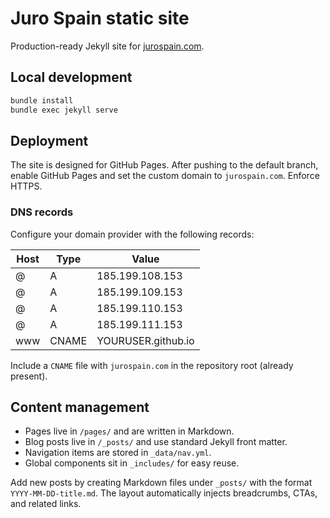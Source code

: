 # Juro Spain static site

Production-ready Jekyll site for [jurospain.com](https://jurospain.com).

## Local development

```bash
bundle install
bundle exec jekyll serve
```

## Deployment

The site is designed for GitHub Pages. After pushing to the default branch, enable GitHub Pages and set the custom domain to `jurospain.com`. Enforce HTTPS.

### DNS records

Configure your domain provider with the following records:

| Host | Type | Value |
| --- | --- | --- |
| @ | A | 185.199.108.153 |
| @ | A | 185.199.109.153 |
| @ | A | 185.199.110.153 |
| @ | A | 185.199.111.153 |
| www | CNAME | YOURUSER.github.io |

Include a `CNAME` file with `jurospain.com` in the repository root (already present).

## Content management

- Pages live in `/pages/` and are written in Markdown.
- Blog posts live in `/_posts/` and use standard Jekyll front matter.
- Navigation items are stored in `_data/nav.yml`.
- Global components sit in `_includes/` for easy reuse.

Add new posts by creating Markdown files under `_posts/` with the format `YYYY-MM-DD-title.md`. The layout automatically injects breadcrumbs, CTAs, and related links.
